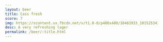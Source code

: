 ```yaml
---
layout: beer
title: Cass fresh
score: 7
img: https://scontent.xx.fbcdn.net/v/t1.0-0/p480x480/10463933_10152534306048745_557216881289649027_n.jpg?oh=86b7f0211f76811bed16899ac9914ce2&oe=587F04AC
desc: A very refreshing lager
permalink: /beer/:title.html
---
```

